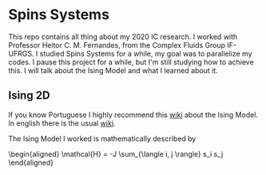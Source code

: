 # Spins Systems

This repo contains all thing about my 2020 IC research. I worked with Professor Heitor C. M. Fernandes, from the Complex Fluids Group IF-UFRGS. I studied Spins Systems for a while, my goal was to parallelize my codes. I pause this project for a while, but I'm still studying how to achieve this. I will talk about the Ising Model and what I learned about it.

## Ising 2D

If you know Portuguese I highly recommend this [wiki](https://fiscomp.if.ufrgs.br/index.php/Ising_2D) about the Ising Model. In english there is the usual [wiki](https://en.wikipedia.org/wiki/Ising_model). 

The Ising Model I worked is mathematically described by

\begin{aligned}
  \mathcal{H} = -J \sum_{\langle i, j \rangle} s_i s_j
\end{aligned}
